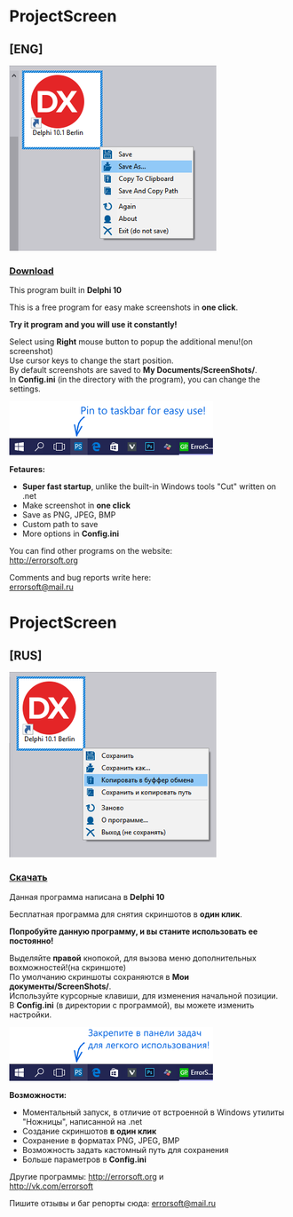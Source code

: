 # ProjectScreen
## **[ENG]**  
![Screenshot](Screenshot_en.png)

### [Download](https://raw.githubusercontent.com/errorcalc/ProjectScreen/master/ProjectScreen.zip) 

This program built in **Delphi 10**

This is a free program for easy make screenshots in **one click**.

**Try it program and you will use it constantly!**

Select using **Right** mouse button to popup the additional menu!(on screenshot)  
Use cursor keys to change the start position.  
By default screenshots are saved to **My Documents/ScreenShots/**.  
In **Config.ini** (in the directory with the program), you can change the settings.  

![Pin to taskbar](PinToTaskbar_en.png)

**Fetaures:**  
* **Super fast startup**, unlike the built-in Windows tools "Cut" written on .net
* Make screenshot in **one click**
* Save as PNG, JPEG, BMP
* Custom path to save
* More options in **Config.ini**

You can find other programs on the website:  
http://errorsoft.org

Comments and bug reports write here:  
errorsoft@mail.ru

# ProjectScreen
## **[RUS]**  
![Screenshot](Screenshot_ru.png)

### [Скачать](https://raw.githubusercontent.com/errorcalc/ProjectScreen/master/ProjectScreen.zip)

Данная программа написана в **Delphi 10**

Бесплатная программа для снятия скриншотов в **один клик**.

**Попробуйте данную программу, и вы станите использовать ее постоянно!**

Выделяйте **правой** кнопокой, для вызова меню дополнительных вохможностей!(на скриншоте)  
По умолчанию скриншоты сохраняются в **Мои документы/ScreenShots/**.  
Используйте курсорные клавиши, для изменения начальной позиции.  
В **Config.ini** (в директории с программой), вы можете изменить настройки.  

![Pin to taskbar](PinToTaskbar_ru.png)

**Возможности:**  
* Моментальный запуск, в отличие от встроенной в Windows утилиты "Ножницы", написанной на .net
* Создание скриншотов **в один клик**
* Сохранение в форматах PNG, JPEG, BMP
* Возможность задать кастомный путь для сохранения
* Больше параметров в **Config.ini**

Другие программы:
http://errorsoft.org и  
http://vk.com/errorsoft

Пишите отзывы и баг репорты сюда:
errorsoft@mail.ru

